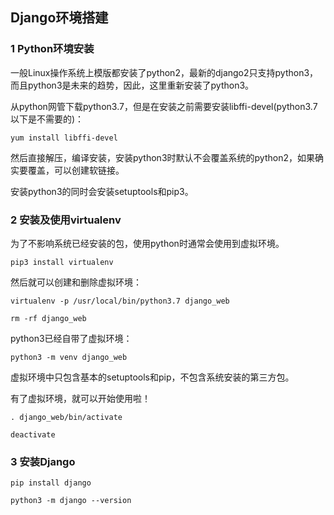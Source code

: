 ## Django环境搭建

### 1 Python环境安装

一般Linux操作系统上模版都安装了python2，最新的django2只支持python3，而且python3是未来的趋势，因此，这里重新安装了python3。

从python网管下载python3.7，但是在安装之前需要安装libffi-devel(python3.7以下是不需要的)：

```
yum install libffi-devel
```

然后直接解压，编译安装，安装python3时默认不会覆盖系统的python2，如果确实要覆盖，可以创建软链接。

安装python3的同时会安装setuptools和pip3。

### 2 安装及使用virtualenv

为了不影响系统已经安装的包，使用python时通常会使用到虚拟环境。

```
pip3 install virtualenv
```

然后就可以创建和删除虚拟环境：

```
virtualenv -p /usr/local/bin/python3.7 django_web

rm -rf django_web
```

python3已经自带了虚拟环境：

```
python3 -m venv django_web
```

虚拟环境中只包含基本的setuptools和pip，不包含系统安装的第三方包。

有了虚拟环境，就可以开始使用啦！

```
. django_web/bin/activate

deactivate
```

### 3 安装Django

```
pip install django

python3 -m django --version
```
